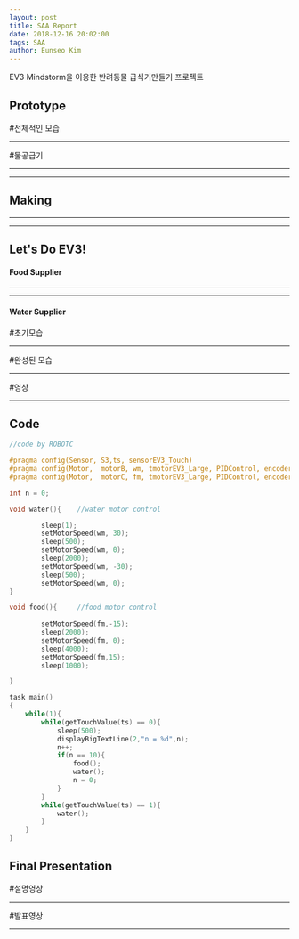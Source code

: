 ```yaml
---
layout: post
title: SAA Report
date: 2018-12-16 20:02:00
tags: SAA
author: Eunseo Kim
---
```


EV3 Mindstorm을 이용한 반려동물 급식기만들기 프로젝트


<h2 id="heading2">Prototype</h2>

#전체적인 모습

<hr />

<amp-img src="{{ site.baseurl }}assets/images/SAA media/Prototype.jpeg" width="691" height="435" layout="responsive" alt="" class="mb3"></amp-img>


#물공급기 

<hr />

<amp-img src="{{ site.baseurl }}assets/images/SAA media/PrototypeWater.jpeg" width="691" height="435" layout="responsive" alt="" class="mb3"></amp-img>

<hr />

<amp-img src="{{ site.baseurl }}assets/images/SAA media/PrototypeWater2.jpeg" width="691" height="435" layout="responsive" alt="" class="mb3"></amp-img>



<h2 id="heading2">Making</h2>

<hr />

<amp-img src="{{ site.baseurl }}assets/images/SAA media/making1.jpeg" width="691" height="435" layout="responsive" alt="" class="mb3"></amp-img>

<hr />

<amp-img src="{{ site.baseurl }}assets/images/SAA media/making2.jpeg" width="691" height="435" layout="responsive" alt="" class="mb3"></amp-img>



<h2 id="heading2">Let's Do EV3!</h2>


#### Food Supplier


<amp-youtube width="480"
  height="270"
  layout="responsive"
  data-videoid="J7-7JCE1QAQ">
</amp-youtube>

<hr />

<amp-youtube width="480"
  height="270"
  layout="responsive"
  data-videoid="0plF8n5eeMw">
</amp-youtube>

<hr />


#### Water Supplier

#초기모습

<hr />

<amp-img src="{{ site.baseurl }}assets/images/SAA media/WaterFirst.jpeg" width="691" height="435" layout="responsive" alt="" class="mb3"></amp-img>


#완성된 모습

<hr />

<amp-img src="{{ site.baseurl }}assets/images/SAA media/WaterFinal.jpeg" width="691" height="435" layout="responsive" alt="" class="mb3"></amp-img>


#영상

<amp-youtube width="480"
  height="270"
  layout="responsive"
  data-videoid="r0fZkT284IM">
</amp-youtube>

<hr />



<h2 id="heading2">Code</h2>

```c
//code by ROBOTC

#pragma config(Sensor, S3,ts, sensorEV3_Touch)
#pragma config(Motor,  motorB, wm, tmotorEV3_Large, PIDControl, encoder)
#pragma config(Motor,  motorC, fm, tmotorEV3_Large, PIDControl, encoder)

int n = 0;

void water(){    //water motor control

		sleep(1);
		setMotorSpeed(wm, 30);
		sleep(500);
		setMotorSpeed(wm, 0);   
		sleep(2000);
		setMotorSpeed(wm, -30);
		sleep(500);
		setMotorSpeed(wm, 0);
}

void food(){     //food motor control
    
		setMotorSpeed(fm,-15);
		sleep(2000);
		setMotorSpeed(fm, 0);
		sleep(4000);
		setMotorSpeed(fm,15);
		sleep(1000);

}

task main()
{
	while(1){
		while(getTouchValue(ts) == 0){
			sleep(500);
			displayBigTextLine(2,"n = %d",n);
			n++;
			if(n == 10){
				food();
				water();
				n = 0;
			}
		}
		while(getTouchValue(ts) == 1){
			water();
		}
	}
}
```


<h2 id="heading2">Final Presentation</h2>

#설명영상

<amp-youtube width="480"
  height="270"
  layout="responsive"
  data-videoid="KB6WvU1vwwQ">
</amp-youtube>

<hr />


#발표영상

<amp-youtube width="480"
  height="270"
  layout="responsive"
  data-videoid="8rUC18QhV14">
</amp-youtube>

<hr />







